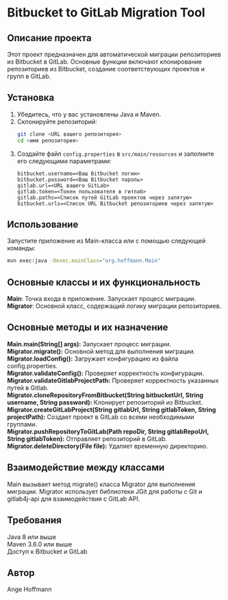 # Bitbucket to GitLab Migration Tool
## Описание проекта
Этот проект предназначен для автоматической миграции репозиториев из Bitbucket в GitLab.
Основные функции включают клонирование репозиториев из Bitbucket, создание соответствующих проектов и групп в GitLab.
## Установка
1. Убедитесь, что у вас установлены Java и Maven.
2. Склонируйте репозиторий:
    ```bash
    git clone <URL вашего репозитория>
    cd <имя репозитория>
    ```
3. Создайте файл `config.properties` в `src/main/resources` и заполните его следующими параметрами:
    ```properties
    bitbucket.username=<Ваш Bitbucket логин>
    bitbucket.password=<Ваш Bitbucket пароль>
    gitlab.url=<URL вашего GitLab>
    gitlab.token=<Токен пользователя в гитлаб>
    gitlab.paths=<Список путей GitLab проектов через запятую>
    bitbucket.urls=<Список URL Bitbucket репозиториев через запятую>
    ```
## Использование
Запустите приложение из Main-класса или с помощью следующей команды:
```bash
mvn exec:java -Dexec.mainClass="org.hoffmann.Main"
```

## Основные классы и их функциональность
**Main**: Точка входа в приложение. Запускает процесс миграции.  
**Migrator**: Основной класс, содержащий логику миграции репозиториев.
## Основные методы и их назначение
**Main.main(String[] args):** Запускает процесс миграции.  
**Migrator.migrate():** Основной метод для выполнения миграции.  
**Migrator.loadConfig():** Загружает конфигурацию из файла config.properties.  
**Migrator.validateConfig():** Проверяет корректность конфигурации.  
**Migrator.validateGitlabProjectPath:** Проверяет корректность указанных путей в Gitlab.  
**Migrator.cloneRepositoryFromBitbucket(String bitbucketUrl, String username, String password):** Клонирует репозиторий из Bitbucket.  
**Migrator.createGitLabProject(String gitlabUrl, String gitlabToken, String projectPath):** Создает проект в GitLab со всеми необходимыми группами.  
**Migrator.pushRepositoryToGitLab(Path repoDir, String gitlabRepoUrl, String gitlabToken):** Отправляет репозиторий в GitLab.  
**Migrator.deleteDirectory(File file):** Удаляет временную директорию.  
## Взаимодействие между классами
Main вызывает метод migrate() класса Migrator для выполнения миграции.
Migrator использует библиотеки JGit для работы с Git и gitlab4j-api для взаимодействия с GitLab API.
## Требования
Java 8 или выше  
Maven 3.6.0 или выше  
Доступ к Bitbucket и GitLab
## Автор
Ange Hoffmann